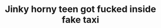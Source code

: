 ---
layout: post
title: Jinky horny teen got fucked inside fake taxi
duration: '10:11'
view: 257
rate: 2
video: 'https://flashservice.xvideos.com/embedframe/23920292'
priority: 0.9
changefreq: daily
---